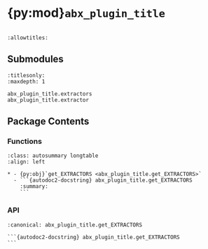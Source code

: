 # {py:mod}`abx_plugin_title`

```{py:module} abx_plugin_title
```

```{autodoc2-docstring} abx_plugin_title
:allowtitles:
```

## Submodules

```{toctree}
:titlesonly:
:maxdepth: 1

abx_plugin_title.extractors
abx_plugin_title.extractor
```

## Package Contents

### Functions

````{list-table}
:class: autosummary longtable
:align: left

* - {py:obj}`get_EXTRACTORS <abx_plugin_title.get_EXTRACTORS>`
  - ```{autodoc2-docstring} abx_plugin_title.get_EXTRACTORS
    :summary:
    ```
````

### API

````{py:function} get_EXTRACTORS()
:canonical: abx_plugin_title.get_EXTRACTORS

```{autodoc2-docstring} abx_plugin_title.get_EXTRACTORS
```
````

